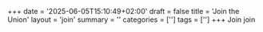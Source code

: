+++
date = '2025-06-05T15:10:49+02:00'
draft = false
title = 'Join the Union'
layout = 'join'
summary = ''
categories = ['']
tags = ['']
+++
Join join
